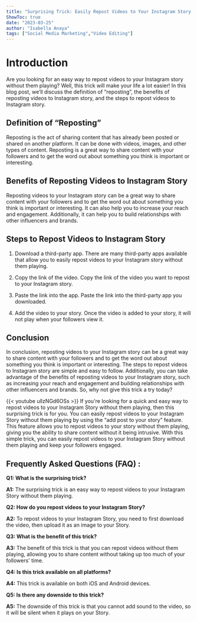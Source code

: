 ```yaml
---
title: "Surprising Trick: Easily Repost Videos to Your Instagram Story Without Them Playing!"
ShowToc: true 
date: "2023-03-25"
author: "Isabella Anaya" 
tags: ["Social Media Marketing","Video Editing"]
---
```

# Introduction

Are you looking for an easy way to repost videos to your Instagram story without them playing? Well, this trick will make your life a lot easier! In this blog post, we’ll discuss the definition of “reposting”, the benefits of reposting videos to Instagram story, and the steps to repost videos to Instagram story. 

## Definition of “Reposting”

Reposting is the act of sharing content that has already been posted or shared on another platform. It can be done with videos, images, and other types of content. Reposting is a great way to share content with your followers and to get the word out about something you think is important or interesting. 

## Benefits of Reposting Videos to Instagram Story

Reposting videos to your Instagram story can be a great way to share content with your followers and to get the word out about something you think is important or interesting. It can also help you to increase your reach and engagement. Additionally, it can help you to build relationships with other influencers and brands. 

## Steps to Repost Videos to Instagram Story

1. Download a third-party app. There are many third-party apps available that allow you to easily repost videos to your Instagram story without them playing. 

2. Copy the link of the video. Copy the link of the video you want to repost to your Instagram story. 

3. Paste the link into the app. Paste the link into the third-party app you downloaded. 

4. Add the video to your story. Once the video is added to your story, it will not play when your followers view it. 

## Conclusion

In conclusion, reposting videos to your Instagram story can be a great way to share content with your followers and to get the word out about something you think is important or interesting. The steps to repost videos to Instagram story are simple and easy to follow. Additionally, you can take advantage of the benefits of reposting videos to your Instagram story, such as increasing your reach and engagement and building relationships with other influencers and brands. So, why not give this trick a try today?

{{< youtube ulIzNGd6OSs >}} 
If you're looking for a quick and easy way to repost videos to your Instagram Story without them playing, then this surprising trick is for you. You can easily repost videos to your Instagram Story without them playing by using the “add post to your story” feature. This feature allows you to repost videos to your story without them playing, giving you the ability to share content without it being intrusive. With this simple trick, you can easily repost videos to your Instagram Story without them playing and keep your followers engaged.

## Frequently Asked Questions (FAQ) :
**Q1: What is the surprising trick?**

**A1:** The surprising trick is an easy way to repost videos to your Instagram Story without them playing.

**Q2: How do you repost videos to your Instagram Story?**

**A2:** To repost videos to your Instagram Story, you need to first download the video, then upload it as an image to your Story.

**Q3: What is the benefit of this trick?**

**A3:** The benefit of this trick is that you can repost videos without them playing, allowing you to share content without taking up too much of your followers' time.

**Q4: Is this trick available on all platforms?**

**A4:** This trick is available on both iOS and Android devices.

**Q5: Is there any downside to this trick?**

**A5:** The downside of this trick is that you cannot add sound to the video, so it will be silent when it plays on your Story.


